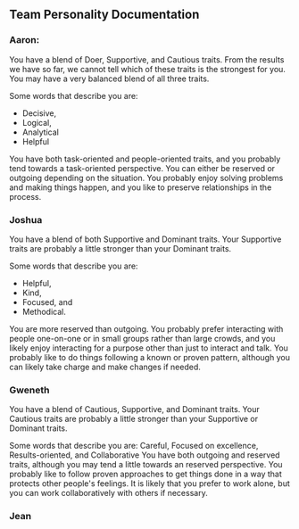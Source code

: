 ## Team Personality Documentation

### Aaron:

You have a blend of Doer, Supportive, and Cautious traits. From the results we have so far, we cannot tell which of these traits is the strongest for you. You may have a very balanced blend of all three traits.

Some words that describe you are:
- Decisive,
- Logical,
- Analytical
- Helpful

You have both task-oriented and people-oriented traits, and you probably tend towards a task-oriented perspective. You can either be reserved or outgoing depending on the situation. You probably enjoy solving problems and making things happen, and you like to preserve relationships in the process.

### Joshua

You have a blend of both Supportive and Dominant traits. Your Supportive traits are probably a little stronger than your Dominant traits.

Some words that describe you are:
- Helpful,
- Kind,
- Focused, and
- Methodical.

You are more reserved than outgoing. You probably prefer interacting with people one-on-one or in small groups rather than large crowds, and you likely enjoy interacting for a purpose other than just to interact and talk. You probably like to do things following a known or proven pattern, although you can likely take charge and make changes if needed.



### Gweneth
You have a blend of Cautious, Supportive, and Dominant traits. Your Cautious traits are probably a little stronger than your Supportive or Dominant traits.

Some words that describe you are:
Careful,
Focused on excellence,
Results-oriented, and
Collaborative
You have both outgoing and reserved traits, although you may tend a little towards an reserved perspective. You probably like to follow proven approaches to get things done in a way that protects other people's feelings. It is likely that you prefer to work alone, but you can work collaboratively with others if necessary.

### Jean


